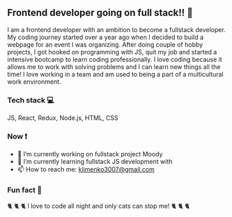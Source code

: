 ## Frontend developer going on full stack!! 💪

I am a frontend developer with an ambition to become a fullstack developer. My coding journey started over a year ago when I decided to build a webpage for an event I was organizing. After doing couple of hobby projects, I got hooked on programming with JS, quit my job and started a intensive bootcamp to learn coding professionally. I love coding because it allows me to work with solving problems and I can learn new things all the time! I love working in a team and am used to being a part of a multicultural work environment.

### Tech stack 💻
JS, React, Redux, Node.js, HTML, CSS

### Now ❗
- 🔭 I’m currently working on fullstack project Moody
- 🌱 I’m currently learning fullstack JS development with </salt>
- 📫 How to reach me: klimenko3007@gmail.com

### Fun fact 👻
🐈 🐈 🐈  I love to code all night and only cats can stop me! 🐈 🐈 🐈
